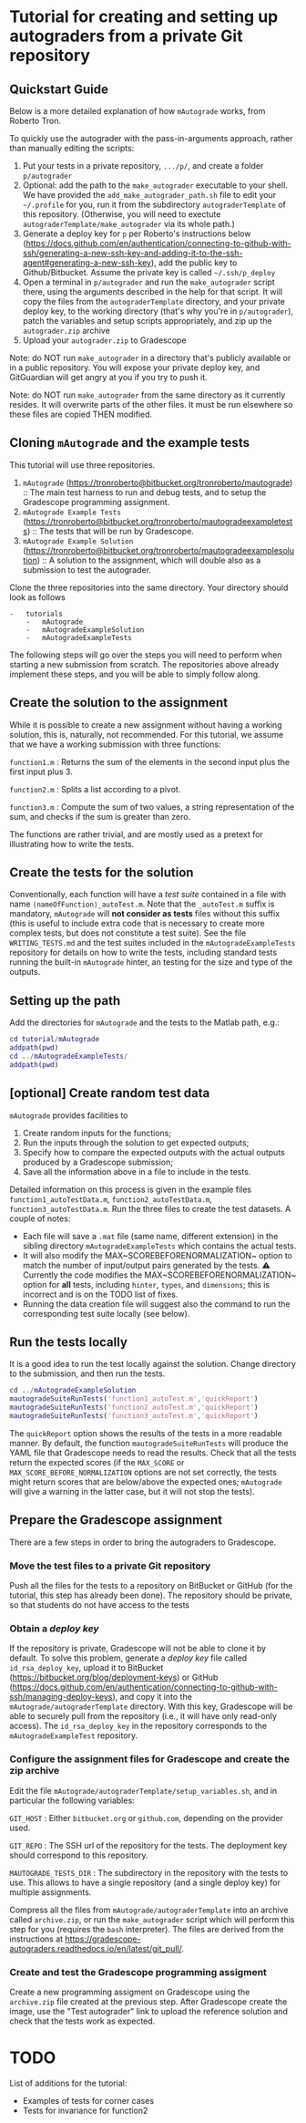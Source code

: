 # Tutorial for creating and setting up autograders from a private Git repository

## Quickstart Guide

Below is a more detailed explanation of how `mAutograde` works, from Roberto Tron.

To quickly use the autograder with the pass-in-arguments approach, rather than manually editing the scripts:

1. Put your tests in a private repository, `.../p/`, and create a folder `p/autograder`
2. Optional: add the path to the `make_autograder` executable to your shell. We have provided the `add_make_autograder_path.sh` file to edit your `~/.profile` for you, run it from the subdirectory `autograderTemplate` of this repository. (Otherwise, you will need to exectute `autograderTemplate/make_autograder` via its whole path.)
3. Generate a deploy key for `p` per Roberto's instructions below (<https://docs.github.com/en/authentication/connecting-to-github-with-ssh/generating-a-new-ssh-key-and-adding-it-to-the-ssh-agent#generating-a-new-ssh-key>), add the public key to Github/Bitbucket. Assume the private key is called `~/.ssh/p_deploy`
4. Open a terminal in `p/autograder` and run the `make_autograder` script there, using the arguments described in the help for that script. It will copy the files from the `autograderTemplate` directory, and your private deploy key, to the working directory (that's why you're in `p/autograder`), patch the variables and setup scripts appropriately, and zip up the `autograder.zip` archive
5. Upload your `autograder.zip` to Gradescope

Note: do NOT run `make_autograder` in a directory that's publicly available or in a public repository. You will expose your private deploy key, and GitGuardian will get angry at you if you try to push it.

Note: do NOT run `make_autograder` from the same directory as it currently resides. It will overwrite parts of the other files. It must be run elsewhere so these files are copied THEN modified.

## Cloning `mAutograde` and the example tests

This tutorial will use three repositories.

1.  `mAutograde`
    (<https://tronroberto@bitbucket.org/tronroberto/mautograde>) ::
    The main test harness to run and debug tests, and to setup the
    Gradescope programming assignment.
2.  `mAutograde Example Tests`
    (<https://tronroberto@bitbucket.org/tronroberto/mautogradeexampletests>)
    :: The tests that will be run by Gradescope.
3.  `mAutograde Example Solution`
    (<https://tronroberto@bitbucket.org/tronroberto/mautogradeexamplesolution>)
    :: A solution to the assignment, which will double also as a
    submission to test the autograder.

Clone the three repositories into the same directory. Your directory
should look as follows

    -   tutorials
        -   mAutograde
        -   mAutogradeExampleSolution
        -   mAutogradeExampleTests

The following steps will go over the steps you will need to
perform when starting a new submission from scratch. The repositories
above already implement these steps, and you will be able to simply
follow along.

## Create the solution to the assignment

While it is possible to create a new assignment without having a working
solution, this is, naturally, not recommended. For this tutorial, we
assume that we have a working submission with three functions:

`function1.m`
:   Returns the sum of the elements in the second input plus the first
    input plus 3.

`function2.m`
:   Splits a list according to a pivot.

`function3.m`
:   Compute the sum of two values, a string representation of the sum,
    and checks if the sum is greater than zero.

The functions are rather trivial, and are mostly used as a pretext for
illustrating how to write the tests.

## Create the tests for the solution

Conventionally, each function will have a *test suite* contained in a
file with name `⟨nameOfFunction⟩_autoTest.m`. Note that the
`_autoTest.m` suffix is mandatory, `mAutograde` will **not consider as
tests** files without this suffix (this is useful to include extra code
that is necessary to create more complex tests, but does not constitute
a test suite). See the file `WRITING_TESTS.md` and the test suites
included in the `mAutogradeExampleTests` repository for details on how
to write the tests, including standard tests running the built-in
`mAutograde` hinter, an testing for the size and type of the outputs.

## Setting up the path

Add the directories for `mAutograde` and the tests to the Matlab path,
e.g.:

``` matlab
cd tutorial/mAutograde
addpath(pwd)
cd ../mAutogradeExampleTests/
addpath(pwd)
```

## \[optional\] Create random test data

`mAutograde` provides facilities to

1.  Create random inputs for the functions;
2.  Run the inputs through the solution to get expected outputs;
3.  Specify how to compare the expected outputs with the actual outputs
    produced by a Gradescope submission;
4.  Save all the information above in a file to include in the tests.

Detailed information on this process is given in the example files
`function1_autoTestData.m`, `function2_autoTestData.m`,
`function3_autoTestData.m`. Run the three files to create the test
datasets. A couple of notes:

-   Each file will save a `.mat` file (same name, different extension)
    in the sibling directory `mAutogradeExampleTests` which contains the
    actual tests.
-   It will also modify the MAX~SCOREBEFORENORMALIZATION~ option to
    match the number of input/output pairs generated by the tests. ⚠
    Currently the code modifies the MAX~SCOREBEFORENORMALIZATION~ option
    for **all** tests, including `hinter`, `types`, and `dimensions`;
    this is incorrect and is on the TODO list of fixes.
-   Running the data creation file will suggest also the command to run
    the corresponding test suite locally (see below).

## Run the tests locally

It is a good idea to run the test locally against the solution. Change
directory to the submission, and then run the tests.

``` matlab
cd ../mAutogradeExampleSolution
mautogradeSuiteRunTests('function1_autoTest.m','quickReport')
mautogradeSuiteRunTests('function2_autoTest.m','quickReport')
mautogradeSuiteRunTests('function3_autoTest.m','quickReport')
```

The `quickReport` option shows the results of the tests in a more
readable manner. By default, the function `mautogradeSuiteRunTests` will
produce the YAML file that Gradescope needs to read the results. Check
that all the tests return the expected scores (if the `MAX_SCORE` or
`MAX_SCORE_BEFORE_NORMALIZATION` options are not set correctly, the
tests might return scores that are below/above the expected ones;
`mAutograde` will give a warning in the latter case, but it will not
stop the tests).

## Prepare the Gradescope assignment

There are a few steps in order to bring the autograders to Gradescope.

### Move the test files to a **private** Git repository

Push all the files for the tests to a repository on BitBucket or GitHub
(for the tutorial, this step has already been done). The repository
should be private, so that students do not have access to the tests

### Obtain a *deploy key*

If the repository is private, Gradescope will not be able to clone it by
default. To solve this problem, generate a *deploy key* file called
`id_rsa_deploy_key`, upload it to BitBucket
(<https://bitbucket.org/blog/deployment-keys>) or GitHub
(<https://docs.github.com/en/authentication/connecting-to-github-with-ssh/managing-deploy-keys>),
and copy it into the `mAutograde/autograderTemplate` directory. With
this key, Gradescope will be able to securely pull from the repository
(i.e., it will have only read-only access). The `id_rsa_deploy_key` in
the repository corresponds to the `mAutogradeExampleTest` repository.

### Configure the assignment files for Gradescope and create the zip archive

Edit the file `mAutograde/autograderTemplate/setup_variables.sh`, and in
particular the following variables:

`GIT_HOST`
:   Either `bitbucket.org` or `github.com`, depending on the provider
    used.

`GIT_REPO`
:   The SSH url of the repository for the tests. The deployment key
    should correspond to this repository.

`MAUTOGRADE_TESTS_DIR`
:   The subdirectory in the repository with the tests to use. This
    allows to have a single repository (and a single deploy key) for
    multiple assignments.

Compress all the files from `mAutograde/autograderTemplate` into an
archive called `archive.zip`, or run the `make_autograder` script which
will perform this step for you (requires the `bash` interpreter). The
files are derived from the instructions at
<https://gradescope-autograders.readthedocs.io/en/latest/git_pull/>.

### Create and test the Gradescope programming assigment

Create a new programming assigment on Gradescope using the `archive.zip`
file created at the previous step. After Gradescope create the image,
use the \"Test autograder\" link to upload the reference solution and
check that the tests work as expected.

# TODO
List of additions for the tutorial:
- Examples of tests for corner cases
- Tests for invariance for function2
